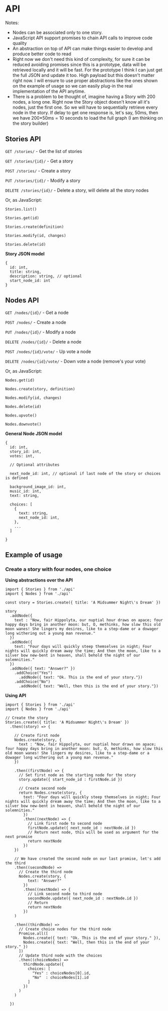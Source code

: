 # API

Notes: 
- Nodes can be associated only to one story.
- JavaScript API support promises to chain API calls to improve code quality
- An abstraction on top of API can make things easier to develop and produce better code to read
- Right now we don't need this kind of complexity, for sure it can be reduced avoiding promises since 
  this is a prototype, data will be retrieved locally and it will be fast. For the prototype I think
  I can just get the full JSON and update it too. High payload but this doesn't matter right now. I will
  ensure to use proper abstractions like the ones shown on the example of usage so we can easily plug-in
  the real implementation of the API anytime.
- There is a problem to be thought of, imagine having a Story with 200 nodes, a long one. Right now the Story
  object doesn't know all it's nodes, just the first one. So we will have to sequentially retrieve every node
  in the story. If delay to get one response is, let's say, 50ms, then we have 200*50ms = 10 seconds to load
  the full graph (I am thinking on the story builder)


## Stories API

`GET /stories/` - Get the list of stories

`GET /stories/{id}/` - Get a story

`POST /stories/` - Create a story

`PUT /stories/{id}/` - Modify a story

`DELETE /stories/{id}/` - Delete a story, will delete all the story nodes

Or, as JavaScript:

`Stories.list()`

`Stories.get(id)`

`Stories.create(definition)`

`Stories.modify(id, changes)`

`Stories.delete(id)`

**Story JSON model**

```es6
{
  id: int,
  title: string,
  description: string, // optional
  start_node_id: int
}
```


## Nodes API

`GET /nodes/{id}/` - Get a node

`POST /nodes/` - Create a node

`PUT /nodes/{id}/` - Modify a node

`DELETE /nodes/{id}/` - Delete a node

`POST /nodes/{id}/vote/` - Up vote a node

`DELETE /nodes/{id}/vote/` - Down vote a node (remove's your vote)

Or, as JavaScript:

`Nodes.get(id)`

`Nodes.create(story, definition)`

`Nodes.modify(id, changes)`

`Nodes.delete(id)`

`Nodes.upvote()`

`Nodes.downvote()`


**General Node JSON model**

```es6
{
  id: int,
  story_id: int,
  votes: int,
  
  // Optional attributes
  
  next_node_id: int, // optional if last node of the story or choices is defined

  background_image_id: int,
  music_id: int,
  text: string,
  
  choices: [
    { 
      text: string,
      next_node_id: int,
    },
    ...
  ]
  
}
```


## Example of usage

### Create a story with four nodes, one choice

**Using abstractions over the API**


```es6
import { Stories } from './api'
import { Nodes } from './api'

const story = Stories.create({ title: 'A Midsummer Night\'s Dream' })

story
  .addNode({ 
    text : "Now, fair Hippolyta, our nuptial hour draws on apace; four happy days bring in another moon: but, O, methinks, how slow this old moon wanes! She lingers my desires, like to a step-dame or a dowager long withering out a young man revenue."
  })
  .addNode({
    text: "Four days will quickly steep themselves in night; Four nights will quickly dream away the time; And then the moon, like to a silver bow new-bent in heaven, shall behold the night of our solemnities."
  })
  .addNode({ text: "Answer?" })
    .addChoice("Yes")
      .addNode({ text: "Ok. This is the end of your story."})
    .addChoice("No")
      .addNode({ text: "Well, then this is the end of your story."})
```

**Using API**

```es6
import { Stories } from './api'
import { Nodes } from './api'

// Create the story
Stories.create({ title: 'A Midsummer Night\'s Dream' })
  .then((story) => {
    
    // Create first node
    Nodes.create(story, { 
      text : "Now, fair Hippolyta, our nuptial hour draws on apace; four happy days bring in another moon: but, O, methinks, how slow this old moon wanes! She lingers my desires, like to a step-dame or a dowager long withering out a young man revenue."
    })
    
    .then((firstNode) => {
      // Set first node as the starting node for the story
      story.update({ start_node_id : firstNode.id })
      
      // Create second node
      return Nodes.create(story, {
        text: "Four days will quickly steep themselves in night; Four nights will quickly dream away the time; And then the moon, like to a silver bow new-bent in heaven, shall behold the night of our solemnities."
        })
        .then((nextNode) => {
          // Link first node to second node
          firstNode.update({ next_node_id : nextNode.id })
          // Return next node, this will be used as argument for the next promise
          return nextNode
        })
    })
    
    // We have created the second node on our last promise, let's add the third
    .then((secondNode) =>
      // Create the third node
      Nodes.create(story, {
          text: "Answer?"
        })
        .then((nextNode) => {
          // Link second node to third node
          secondNode.update({ next_node_id : nextNode.id })
          // Return
          return nextNode
        })
    )
    
    .then((thirdNode) =>
      // Create choice nodes for the third node
      Promise.all([
        Nodes.create({ text: "Ok. This is the end of your story." }),
        Nodes.create({ text: "Well, then this is the end of your story." })
      ])
      // Update third node with the choices
      .then((choiceNodes) =>
        thirdNode.update({
          choices: [
            "Yes" : choiceNodes[0].id,
            "No"  : choiceNodes[1].id
          ]
        })
      )
    )
  
  })

```

